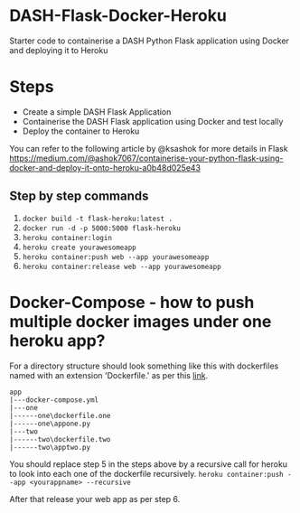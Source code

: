 # DASH-Flask-Docker-Heroku
Starter code to containerise a DASH Python Flask application using Docker and deploying it to Heroku

# Steps
- Create a simple DASH Flask Application
- Containerise the DASH Flask application using Docker and test locally
- Deploy the container to Heroku 

You can refer to the following article by @ksashok for more details in Flask
https://medium.com/@ashok7067/containerise-your-python-flask-using-docker-and-deploy-it-onto-heroku-a0b48d025e43


## Step by step commands

1. `docker build -t flask-heroku:latest .`
2. `docker run -d -p 5000:5000 flask-heroku`
3. `heroku container:login`
4. `heroku create yourawesomeapp`
5. `heroku container:push web --app yourawesomeapp`
6. `heroku container:release web --app yourawesomeapp`

# Docker-Compose - how to push multiple docker images under one heroku app?
For a directory structure should look something like this with dockerfiles named with an extension 'Dockerfile.<process-type>' as per this [link](https://devcenter.heroku.com/articles/container-registry-and-runtime).  

```
app  
|---docker-compose.yml  
|---one  
|------one\dockerfile.one  
|------one\appone.py  
|---two  
|------two\dockerfile.two  
|------two\apptwo.py  
```
  
You should replace step 5 in the steps above by a recursive call for heroku to look into each one of the dockerfile recursively.
`heroku container:push --app <yourappname> --recursive`

After that release your web app as per step 6.

